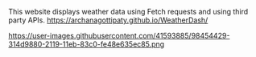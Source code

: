 This website displays weather data using Fetch requests and using third party APIs.
https://archanagottipaty.github.io/WeatherDash/

https://user-images.githubusercontent.com/41593885/98454429-314d9880-2119-11eb-83c0-fe48e635ec85.png
